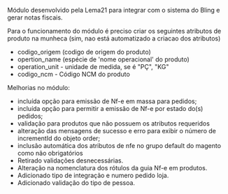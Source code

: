 Módulo desenvolvido pela Lema21 para integrar com o sistema do Bling e gerar notas fiscais.

Para o funcionamento do módulo é preciso criar os seguintes atributos de produto na munheca (sim, nao está automatizado a criacao dos atributos)

- codigo_origem (codigo de origem do produto)
- opertion_name (espécie de 'nome operacional' do produto)
- operation_unit - unidade de medida, se é "PÇ", "KG"
- codigo_ncm - Código NCM do produto

Melhorias no módulo:

- incluída opção para emissão de Nf-e em massa para pedidos;
- incluída opção para permitir a emissão de Nf-e por estado do(s) pedidos;
- validação para produtos que não possuem os atributos requeridos
- alteração das mensagens de sucesso e erro para exibir o número de incrementId do objeto order;
- inclusão automática dos atributos de nfe no grupo default do magento como não obrigatórios
- Retirado validações desnecessárias.
- Alteração na nomenclatura dos rótulos da guia Nf-e em produtos.
- Adicionado tipo de integração e numero pedido loja.
- Adicionado validação do tipo de pessoa.
